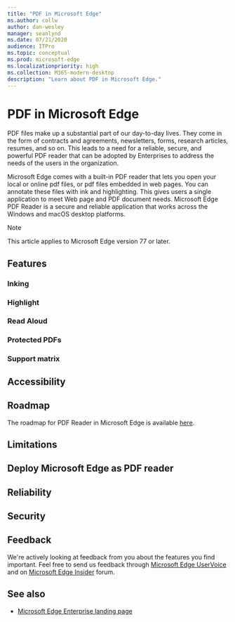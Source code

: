 ```yaml
---
title: "PDF in Microsoft Edge"
ms.author: collw
author: dan-wesley
manager: seanlynd
ms.date: 07/21/2020
audience: ITPro
ms.topic: conceptual
ms.prod: microsoft-edge
ms.localizationpriority: high
ms.collection: M365-modern-desktop
description: "Learn about PDF in Microsoft Edge."
---
```


# PDF in Microsoft Edge

PDF files make up a substantial part of our day-to-day lives. They come in the form of contracts and agreements, newsletters, forms, research articles, resumes, and so on. This leads to a need for a reliable, secure, and powerful PDF reader that can be adopted by Enterprises to address the needs of the users in the organization.

Microsoft Edge comes with a built-in PDF reader that lets you open your local or online pdf files, or pdf files embedded in web pages. You can annotate these files with ink and highlighting. This gives users a single application to meet Web page and PDF document needs. Microsoft Edge PDF Reader is a secure and reliable application that works across the Windows and macOS desktop platforms.

> [!NOTE]
> This article applies to Microsoft Edge version 77 or later.

## Features

### Inking

### Highlight

### Read Aloud

### Protected PDFs

### Support matrix

## Accessibility

## Roadmap

The roadmap for PDF Reader in Microsoft Edge is available [here](https://techcommunity.microsoft.com/t5/articles/roadmap-for-pdf-reader-in-microsoft-edge/m-p/1467667).

## Limitations

## Deploy Microsoft Edge as PDF reader

## Reliability
## Security


## Feedback

We're actively looking at feedback from you about the features you find important. Feel free to send us feedback through [Microsoft Edge UserVoice](https://microsoftedge.uservoice.com/) and on [Microsoft Edge Insider](https://techcommunity.microsoft.com/t5/microsoft-edge-insider/ct-p/MicrosoftEdgeInsider) forum.

## See also

- [Microsoft Edge Enterprise landing page](https://aka.ms/EdgeEnterprise)